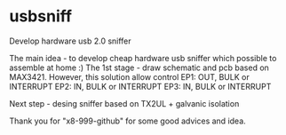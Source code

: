 # usbsniff
Develop hardware usb 2.0 sniffer

The main idea - to develop cheap hardware usb sniffer which possible to assemble at home :)
The 1st stage - draw schematic and pcb based on MAX3421. However, this solution allow control 
EP1: OUT, BULK or INTERRUPT
EP2: IN, BULK or INTERRUPT
EP3: IN, BULK or INTERRUPT

Next step - desing sniffer based on TX2UL + galvanic isolation


Thank you for "x8-999-github" for some good advices and idea.